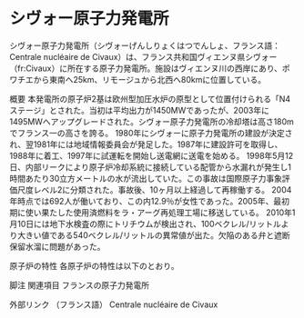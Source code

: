 # シヴォー原子力発電所

シヴォー原子力発電所（シヴォーげんしりょくはつでんしょ、フランス語：Centrale nucléaire de Civaux）は、フランス共和国ヴィエンヌ県シヴォー（fr:Civaux）に所在する原子力発電所。施設はヴィエンヌ川の西岸にあり、ポワチエから東南へ25km、リモージュから北西へ80kmに位置している。

概要
本発電所の原子炉2基は欧州型加圧水炉の原型として位置付けられる「N4ステージ」とされた。当初は平均出力が1450MWであったが、2003年に1495MWへアップグレードされた。シヴォー原子力発電所の冷却塔は高さ180mでフランス一の高さを誇る。
1980年にシヴォーに原子力発電所の建設が決定され、翌1981年には地域情報委員会が発足した。1987年に建設許可を取得し、1988年に着工、1997年に試運転を開始し送電網に送電を始める。
1998年5月12日、内部リークにより原子炉冷却系統に接続している配管から水漏れが発生し1時間あたり30立方メートルの水が流出していた。この事故は国際原子力事象評価尺度レベル2に分類された。事故後、10ヶ月以上経過して再稼働する。
2004年時点では692人が働いており、この内12.9％が女性であった。2005年、最初期に使い果たした使用済燃料をラ・アーグ再処理工場に移送している。
2010年1月10日には地下水検査の際にトリチウムが検出され、100ベクレル/リットルより大きい値である540ベクレル/リットルの異常値が出た。欠陥のある弁と遮断保留水溜に問題があった。

原子炉の特性
各原子炉の特性は以下のとおり。

脚注
関連項目
フランスの原子力発電所

外部リンク
（フランス語） Centrale nucléaire de Civaux